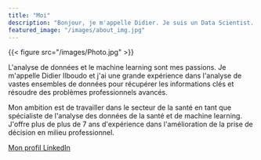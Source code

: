 ```yaml
---
title: "Moi"
description: "Bonjour, je m'appelle Didier. Je suis un Data Scientist. Mon expertise est dans l'analyse de données de la santé et la modélisation prédictive."
featured_image: "/images/about_img.jpg"
---
```


{{< figure src="/images/Photo.jpg" >}}

L'analyse de données et le machine learning sont mes passions. Je m'appelle Didier Ilboudo et j'ai une grande expérience dans l'analyse de vastes ensembles de données pour récupérer les informations clés et résoudre des problèmes professionnels avancés.

Mon ambition est de travailler dans le secteur de la santé
en tant que spécialiste de l'analyse des données de la santé et de machine learning. J'offre plus de plus de 7 ans d'expérience dans l'amélioration de la prise de décision en milieu professionnel.

[Mon profil LinkedIn](https://www.linkedin.com/in/didier-ilboudo/)
